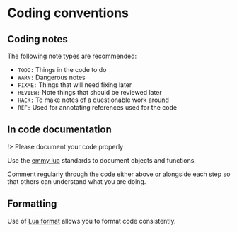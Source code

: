 # Coding conventions

## Coding notes

The following note types are recommended:
- `TODO:` Things in the code to do
- `WARN:` Dangerous notes
- `FIXME:` Things that will need fixing later
- `REVIEW:` Note things that should be reviewed later
- `HACK:` To make notes of a questionable work around
- `REF:` Used for annotating references used for the code

## In code documentation

!> Please document your code properly

Use the [emmy lua](https://emmylua.github.io/) standards to document objects and functions.

Comment regularly through the code either above or alongside each step so that others can understand what you are doing.

## Formatting

Use of [Lua format](https://marketplace.visualstudio.com/items?itemName=Koihik.vscode-lua-format) allows you to format code consistently.